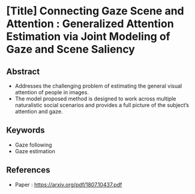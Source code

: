 # [Title] Connecting Gaze Scene and Attention : Generalized Attention Estimation via Joint Modeling of Gaze and Scene Saliency

## Abstract

- Addresses the challenging problem of estimating the general visual attention of people in images. 
- The model proposed method is designed to work across multiple naturalistic social scenarios and provides a full picture of the subject’s attention and gaze.

## Keywords

- Gaze following 
- Gaze estimation

## References

- Paper : <https://arxiv.org/pdf/1807.10437.pdf>